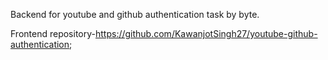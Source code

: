 Backend for youtube and github authentication task by byte.

Frontend repository-https://github.com/KawanjotSingh27/youtube-github-authentication;